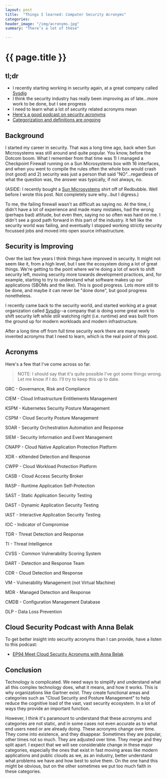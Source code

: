 ```yaml
---
layout: post
title:  "Things I learned: Computer Security Acronyms"
categories:
header_image: "/img/acronyms.jpg"
summary: "There’s a lot of these"

---
```


# {{ page.title }}

## tl;dr

* I recently starting working in security again, at a great company called [Sysdig](https://sysdig.com/)
* I think the security industry has really been improving as of late...more work to be done, but I see progress
* I need to learn what a lot of security related acronyms mean
* [Here's a good podcast on security acronyms](https://cloud.withgoogle.com/cloudsecurity/podcast/ep94-meet-cloud-security-acronyms-with-anna-belak/)
* [Categorization and definitions are ongoing](https://venturebeat.com/security/gartner-research-finds-no-single-tool-protects-app-security/)

## Background

I started my career in security. That was a long time ago, back when Sun Microsystems was still around and quite popular. You know, before the Dotcom boom. What I remember from that time was 1) I managed a Checkpoint Firewall running on a Sun Microsystems box with 16 interfaces, and when you went to compile the rules often the whole box would crash (not good) and 2) security was just a person that said "NO"...regardless of what the question was, the answer was typically, if not always, no.

(ASIDE: I recently bought a [Sun Microsystems](https://www.redbubble.com/i/t-shirt/Sun-Microsystem-T-Shirt-by-SebastianHapy/109917061.FB110?ref=product-title) shirt off of Redbubble. Well before I wrote this post. Not completely sure why...but I digress.)

To me, the failing firewall wasn't as difficult as saying no. At the time, I didn’t have a lot of experience and made many mistakes, had the wrong (perhaps bad) attitude, but even then, saying no so often was hard on me. I didn't see a good path forward in this part of the industry. It felt like the security world was failing, and eventually I stopped working strictly security focussed jobs and moved into open source infrastructure.

## Security is Improving

Over the last few years I think things have improved in security. It might not seem like it, from a high level, but I see the ecosystem doing a lot of great things. We're getting to the point where we're doing a lot of work to shift security left, moving security more towards development practices, and, for example, starting to try to understand what software makes up our applications (SBOMs and the like). This is good progress. Lots more still to be done, and maybe it can never be "done done", but good progress nonetheless.

I recently came back to the security world, and started working at a great organization called [Sysdig](https://sysdig.com/)--a company that is doing some great work to shift security left while still watching right (i.e. runtime) and was built from the ground up for modern workloads and modern infrastructure.

After a long time off from full time security work there are many newly invented acronyms that I need to learn, which is the real point of this post.

## Acronyms

Here's a few that I've come across so far.

>NOTE: I should say that it's quite possible I've got some things wrong. Let me know if I do. I'll try to keep this up to date.

GRC - Governance, Risk and Compliance

CIEM - Cloud Infrastructure Entitlements Management

KSPM - Kubernetes Security Posture Management

CSPM - Cloud Security Posture Management

SOAR - Security Orchestration Automation and Response

SIEM - Security Information and Event Management

CNAPP - Cloud Native Application Protection Platform

XDR - eXtended Detection and Response

CWPP - Cloud Workload Protection Platform

CASB - Cloud Access Security Broker

RASP - Runtime Application Self-Protection

SAST - Static Application Security Testing

DAST - Dynamic Application Security Testing

IAST - Interactive Application Security Testing

IOC - Indicator of Compromise

TDR - Threat Detection and Response

TI - Threat Intelligence

CVSS - Common Vulnerability Scoring System

DART - Detection and Response Team

CDR - Cloud Detection and Response

VM - Vulnerability Management (not Virtual Machine)

MDR - Managed Detection and Response

CMDB - Configuration Management Database

DLP - Data Loss Prevention

## Cloud Security Podcast with Anna Belak

To get better insight into security acronyms than I can provide, have a listen to this podcast:

* [EP94 Meet Cloud Security Acronyms with Anna Belak](https://cloud.withgoogle.com/cloudsecurity/podcast/ep94-meet-cloud-security-acronyms-with-anna-belak/)

## Conclusion

Technology is complicated. We need ways to simplify and understand what all this complex technology does, what it means, and how it works. This is why organizations like Gartner exist. They create functional areas and categories such as "Cloud Security and Posture Management" to help reduce the cognitive load of the vast, vast security ecosystem. In a lot of ways they provide an important function.

However, I think it's paramount to understand that these acronyms and categories are not static, and in some cases not even accurate as to what end users need or are already doing. These acronyms change over time. They come into existence, and they disappear. Sometimes they are popular, other times not so much. They are adjusted over time. They merge and they split apart. I expect that we will see considerable change in these major categories, especially the ones that exist in fast moving areas like modern applications and public clouds as we, as an industry, better understand what problems we have and how best to solve them. On the one hand this might be obvious, but on the other sometimes we put too much faith in these categories.


